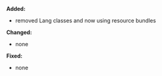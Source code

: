**Added:**
* removed Lang classes and now using resource bundles

**Changed:**
* none

**Fixed:**
* none
